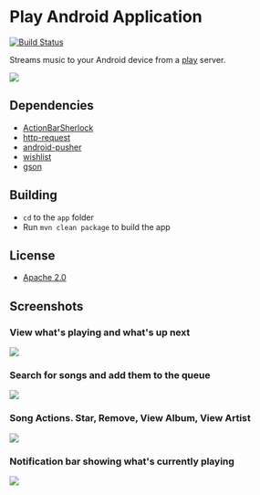# Play Android Application

[![Build Status](https://travis-ci.org/play/play-android.png)](https://travis-ci.org/play/play-android)

Streams music to your Android device from a [play](https://github.com/play/play) server.

<a href="https://play.google.com/store/apps/details?id=com.github.play">
  <img src="http://www.android.com/images/brand/android_app_on_play_large.png">
</a>

## Dependencies

  * [ActionBarSherlock](https://github.com/JakeWharton/ActionBarSherlock)
  * [http-request](https://github.com/kevinsawicki/http-request)
  * [android-pusher](https://github.com/kevinsawicki/android_pusher)
  * [wishlist](https://github.com/kevinsawicki/wishlist)
  * [gson](http://code.google.com/p/google-gson/)

## Building

  * `cd` to the `app` folder
  * Run `mvn clean package` to build the app

## License

* [Apache 2.0](http://www.apache.org/licenses/LICENSE-2.0.html)

## Screenshots

### View what's playing and what's up next

![](http://f.cl.ly/items/110W2r1B0k2a040w2e1j/Dashboard.png)

### Search for songs and add them to the queue

![](http://f.cl.ly/items/122q0O162Y0a3Y3m1I3h/song_search.png)

### Song Actions. Star, Remove, View Album, View Artist

![](http://f.cl.ly/items/0w2W2n3K3I2P2F1q3e1m/Song_actions.png)

### Notification bar showing what's currently playing

![](http://f.cl.ly/items/1s0E0s1p2R1K1I0t2I1u/unnamed.jpeg)
